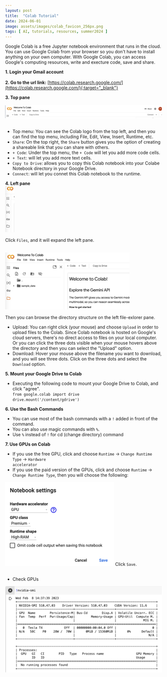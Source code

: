 ```yaml
---
layout: post
title:  "Colab Tutorial"
date: 2024-06-01
image: assets/images/colab_favicon_256px.png
tags: [ AI, tutorials, resources, summer2024 ]
---
```


Google Colab is a free Jupyter notebook environment that runs in the cloud. You can use Google Colab from your browser so you don't have to install anything on your own computer. With Google Colab, you can access Google's computing resources, write and execture code, save and share.   

**1. Login your Gmail account**   
&nbsp;   
**2. Go to the url link:** 
[https://colab.research.google.com/](https://colab.research.google.com/){:target="_blank"}

**3. Top pane**  
&nbsp;    
<img width=900 src="/assets/images/top_pane_colab.png" class="img-fluid" />
&nbsp; 

- Top menu: You can see the Colab logo from the top left, and then you can find the top menu, including File, Edit, View, Insert, Runtime, etc.   
- <code>Share</code>: On the top right, the <code>Share</code> button gives you the option of creating a shareable link that you can share with others. 
- <code>+ Code</code>: Under the top menu, the <code>+ Code</code> will let you add more code cells.
- <code>+ Text</code>: will let you add more text cells. 
- <code>Copy to Drive</code>: allows you to copy this Colab notebook into your Colabe Notebook directory in your Google Drive.
- <code>Connect</code>: will let you connet this Colab notebook to the runtime.  

**4. Left pane**
&nbsp;    
<img width=30 src="/assets/images/left_pane_1.png" class="img-fluid" />
&nbsp;  

Click <code>Files</code>, and it will expand the left pane.  

&nbsp;    
<img width=400 src="/assets/images/left_pane_2.png" class="img-fluid" />
&nbsp;

Then you can browse the directory structure on the left file-exlorer pane. 
- Upload: You can right click (your mouse) and choose <code>Upload</code> in order to upload files to the Colab. Since Colab notebook is hosted on Google's cloud servers, there's no direct access to files on your local computer. Or you can click the three dots visible when your mouse hovers above the directory and then you can select the "Upload" option.
- Download: Hover your mouse above the filename you want to download, and you will see three dots. Click on the three dots and select the <code>Download</code> option.

**5. Mount your Google Drive to Colab**   
- Executing the following code to mount your Google Drive to Colab, and click "agree".   
<code>from google.colab import drive</code>   
<code>drive.mount('/content/gdrive')</code>

**6. Use the Bash Commands**   
- You can use most of the bash commands with a <code>!</code> added in front of the command.  
- You can also use magic commands with <code>%</code>.   
- Use <code>%</code> instead of <code>!</code> for cd (change directory) command

**7. Use GPUs on Colab**   
- If you use the free GPU, click and choose <code>Runtime</code> -> <code>Change Runtime Type</code> -> <code>Hardware accelerator</code>   
- If you use the paid version of the GPUs, click and choose <code>Runtime</code> -> <code>Change Runtime Type</code>, then you will choose the following:
<img width=350 src="/assets/images/gpu_colab.png" class="img-fluid" alt="Colab GPUs" />   
Click <code>Save</code>.
<br/>
<br/>

- Check GPUs   

<img width=700 src="/assets/images/check_gpu.png" class="img-fluid" alt="GPUs" />
<br/>
<br/>


<br/>
<br/>
<br/>
<br/>


